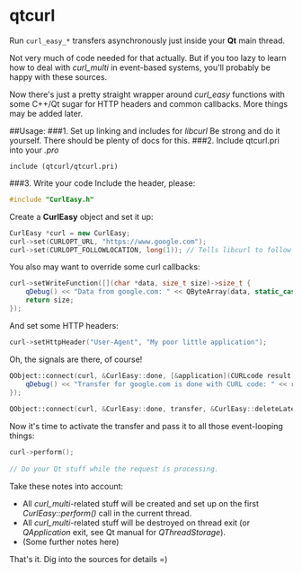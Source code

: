 # qtcurl
Run `curl_easy_*` transfers asynchronously just inside your **Qt** main thread.

Not very much of code needed for that actually. But if you too lazy to learn how to deal with *curl_multi* in event-based systems, you'll probably be happy with these sources. 

Now there's just a pretty straight wrapper around *curl_easy* functions with some C++/Qt sugar for HTTP headers and common callbacks. More things may be added later.



##Usage:
###1. Set up linking and includes for *libcurl*
Be strong and do it yourself. There should be plenty of docs for this.
###2. Include qtcurl.pri into your *.pro*
```qmake
include (qtcurl/qtcurl.pri)
```
###3. Write your code
Include the header, please:
```c++
#include "CurlEasy.h"
```

Create a **CurlEasy** object and set it up:
```c++
CurlEasy *curl = new CurlEasy;
curl->set(CURLOPT_URL, "https://www.google.com");
curl->set(CURLOPT_FOLLOWLOCATION, long(1)); // Tells libcurl to follow HTTP 3xx redirects
```

You also may want to override some curl callbacks:
```c++
curl->setWriteFunction([](char *data, size_t size)->size_t {
    qDebug() << "Data from google.com: " << QByteArray(data, static_cast<int>(size));
    return size;
});
 ```

And set some HTTP headers:
```c++
curl->setHttpHeader("User-Agent", "My poor little application");
```

Oh, the signals are there, of course!
```c++
QObject::connect(curl, &CurlEasy::done, [&application](CURLcode result) {
    qDebug() << "Transfer for google.com is done with CURL code: " << result;
});
 
QObject::connect(curl, &CurlEasy::done, transfer, &CurlEasy::deleteLater);
```

Now it's time to activate the transfer and pass it to all those event-looping things:
```c++
curl->perform();
  
// Do your Qt stuff while the request is processing.
```

Take these notes into account:
- All *curl_multi*-related stuff will be created and set up on the first *CurlEasy::perform()* call in the current thread.
- All *curl_multi*-related stuff will be destroyed on thread exit (or *QApplication* exit, see Qt manual for *QThreadStorage*).
- (Some further notes here)

That's it. Dig into the sources for details =)
